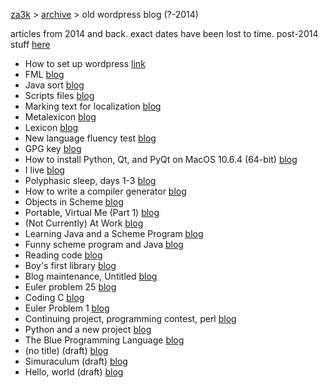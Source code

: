 [za3k](/) > [archive](/archive) > old wordpress blog (?-2014)

articles from 2014 and back. exact dates have been lost to time. post-2014 stuff [here](/blog)
- How to set up wordpress [link](https://za3k.com/archive/wordpress/how_to_set_up_wordpress.txt)
- FML [blog](https://za3k.com/archive/wordpress/post123.txt)
- Java sort [blog](https://za3k.com/archive/wordpress/post123.txt)
- Scripts files [blog](https://za3k.com/archive/wordpress/post123.txt)
- Marking text for localization [blog](https://za3k.com/archive/wordpress/post123.txt)
- Metalexicon [blog](https://za3k.com/archive/wordpress/post123.txt)
- Lexicon [blog](https://za3k.com/archive/wordpress/post99.txt)
- New language fluency test [blog](https://za3k.com/archive/wordpress/post95.txt)
- GPG key [blog](https://za3k.com/archive/wordpress/post92.txt)
- How to install Python, Qt, and PyQt on MacOS 10.6.4 (64-bit) [blog](https://za3k.com/archive/wordpress/post91.txt)
- I live [blog](https://za3k.com/archive/wordpress/post89.txt)
- Polyphasic sleep, days 1-3 [blog](https://za3k.com/archive/wordpress/post83.txt)
- How to write a compiler generator [blog](https://za3k.com/archive/wordpress/post76.txt)
- Objects in Scheme [blog](https://za3k.com/archive/wordpress/post70.txt)
- Portable, Virtual Me (Part 1) [blog](https://za3k.com/archive/wordpress/post67.txt)
- (Not Currently) At Work [blog](https://za3k.com/archive/wordpress/post61.txt)
- Learning Java and a Scheme Program [blog](https://za3k.com/archive/wordpress/post56.txt)
- Funny scheme program and Java [blog](https://za3k.com/archive/wordpress/post55.txt)
- Reading code [blog](https://za3k.com/archive/wordpress/post52.txt)
- Boy's first library [blog](https://za3k.com/archive/wordpress/post47.txt)
- Blog maintenance, Untitled [blog](https://za3k.com/archive/wordpress/post42.txt)
- Euler problem 25 [blog](https://za3k.com/archive/wordpress/post39.txt)
- Coding C [blog](https://za3k.com/archive/wordpress/post37.txt)
- Euler Problem 1 [blog](https://za3k.com/archive/wordpress/post27.txt)
- Continuing project, programming contest, perl [blog](https://za3k.com/archive/wordpress/post22.txt)
- Python and a new project [blog](https://za3k.com/archive/wordpress/post21.txt)
- The Blue Programming Language [blog](https://za3k.com/archive/wordpress/post20.txt)
- (no title) (draft) [blog](https://za3k.com/archive/wordpress/post19.txt)
- Simuraculum (draft) [blog](https://za3k.com/archive/wordpress/post18.txt)
- Hello, world (draft) [blog](https://za3k.com/archive/wordpress/post16.html)
